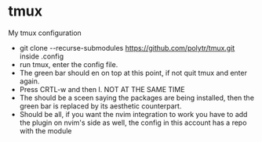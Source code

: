 # tmux
My tmux configuration
- git clone --recurse-submodules  https://github.com/polytr/tmux.git   inside .config
- run tmux, enter the config file.
- The green bar should en on top at this point, if not quit tmux and enter again.
- Press CRTL-w and then I. NOT AT THE SAME TIME
- The should be a sceen saying the packages are being installed, then the green bar is replaced by its aesthetic counterpart.
- Should be all, if you want the nvim integration to work you have to add the plugin on nvim's side as well, the config in this account has a repo with the module
